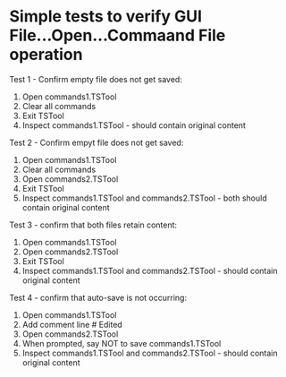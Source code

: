 # Simple tests to verify GUI File...Open...Commaand File operation

Test 1 - Confirm empty file does not get saved:

1. Open commands1.TSTool
2. Clear all commands
3. Exit TSTool
4. Inspect commands1.TSTool - should contain original content

Test 2 - Confirm empyt file does not get saved:

1. Open commands1.TSTool
2. Clear all commands
3. Open commands2.TSTool
4. Exit TSTool
5. Inspect commands1.TSTool and commands2.TSTool - both should contain original content

Test 3 - confirm that both files retain content:

1. Open commands1.TSTool
2. Open commands2.TSTool
3. Exit TSTool
4. Inspect commands1.TSTool and commands2.TSTool - should contain original content

Test 4 - confirm that auto-save is not occurring:

1. Open commands1.TSTool
2. Add comment line # Edited
3. Open commands2.TSTool 
4. When prompted, say NOT to save commands1.TSTool
5. Inspect commands1.TSTool and commands2.TSTool - should contain original content
